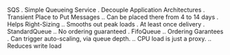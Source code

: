 SQS
. Simple Queueing Service
. Decouple Application Architectures
. Transient Place to Put Messages
.. Can be placed there from 4 to 14 days
. Helps Right-Sizing
.. Smooths out peak loads
. At least once delivery
. StandardQueue
.. No ordering guaranteed
. FifoQueue
.. Ordering Garantees
. Can trigger auto-scaling, via queue depth.
.. CPU load is just a proxy.
.. Reduces write load
